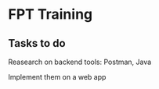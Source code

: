 # FPT Training

## Tasks to do

Reasearch on backend tools: Postman, Java

Implement them on a web app 


